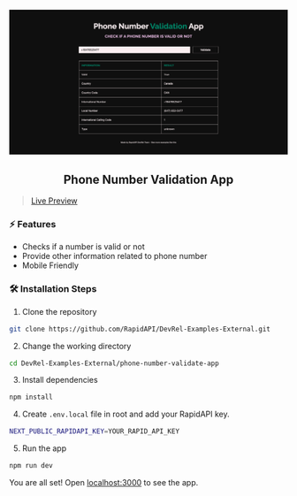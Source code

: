 ![cover](assets/cover.png)

<div align="center">
	<h2>Phone Number Validation App</h2>
</div>

> [Live Preview](https://rapidapi-example-phone-number-validation-app.vercel.app/)

### ⚡️ Features

- Checks if a number is valid or not
- Provide other information related to phone number
- Mobile Friendly

### 🛠️ Installation Steps

1. Clone the repository

```bash
git clone https://github.com/RapidAPI/DevRel-Examples-External.git
```

2. Change the working directory

```bash
cd DevRel-Examples-External/phone-number-validate-app
```

3. Install dependencies

```bash
npm install
```

4. Create `.env.local` file in root and add your RapidAPI key.

```bash
NEXT_PUBLIC_RAPIDAPI_KEY=YOUR_RAPID_API_KEY
```

5. Run the app

```bash
npm run dev
```

You are all set! Open [localhost:3000](http://localhost:3000/) to see the app.

